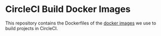 # CircleCI Build Docker Images

This repository contains the Dockerfiles of the [docker images](https://hub.docker.com/r/zenikalabs/) we use to build projects in CircleCI.
